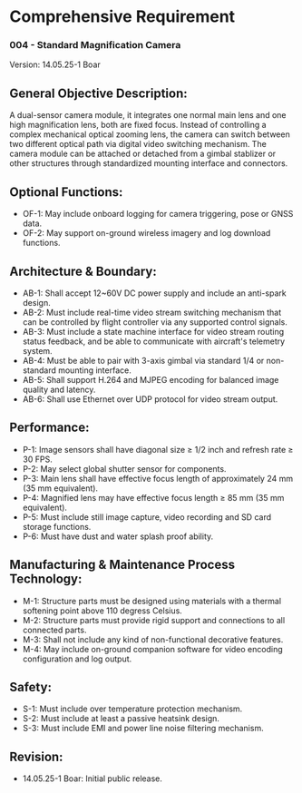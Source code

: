 # Comprehensive Requirement
### 004 - Standard Magnification Camera
Version: 14.05.25-1 Boar

## General Objective Description:

A dual-sensor camera module, it integrates one normal main lens and one high magnification lens, both are fixed focus. 
Instead of controlling a complex mechanical optical zooming lens, the camera can switch between two different optical path via digital video switching mechanism. 
The camera module can be attached or detached from a gimbal stablizer or other structures through standardized mounting interface and connectors.

## Optional Functions:
- OF-1: May include onboard logging for camera triggering, pose or GNSS data.
- OF-2: May support on-ground wireless imagery and log download functions.

## Architecture & Boundary:
- AB-1: Shall accept 12~60V DC power supply and include an anti-spark design.
- AB-2: Must include real-time video stream switching mechanism that can be controlled by flight controller via any supported control signals.
- AB-3: Must include a state machine interface for video stream routing status feedback, and be able to communicate with aircraft's telemetry system.
- AB-4: Must be able to pair with 3-axis gimbal via standard 1/4 or non-standard mounting interface.
- AB-5: Shall support H.264 and MJPEG encoding for balanced image quality and latency.
- AB-6: Shall use Ethernet over UDP protocol for video stream output.

## Performance:
- P-1: Image sensors shall have diagonal size ≥ 1/2 inch and refresh rate ≥ 30 FPS.
- P-2: May select global shutter sensor for components. 
- P-3: Main lens shall have effective focus length of approximately 24 mm (35 mm equivalent).
- P-4: Magnified lens may have effective focus length ≥ 85 mm (35 mm equivalent).
- P-5: Must include still image capture, video recording and SD card storage functions.
- P-6: Must have dust and water splash proof ability.

## Manufacturing & Maintenance Process Technology:
- M-1: Structure parts must be designed using materials with a thermal softening point above 110 degress Celsius.
- M-2: Structure parts must provide rigid support and connections to all connected parts.
- M-3: Shall not include any kind of non-functional decorative features.
- M-4: May include on-ground companion software for video encoding configuration and log output.

## Safety:
- S-1: Must include over temperature protection mechanism.
- S-2: Must include at least a passive heatsink design.
- S-3: Must include EMI and power line noise filtering mechanism.
  
## Revision:
- 14.05.25-1 Boar: Initial public release.
